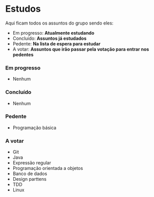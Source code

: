 # Estudos

Aqui ficam todos os assuntos do grupo sendo eles:
* Em progresso: **Atualmente estudando**
* Concluído: **Assuntos já estudados**
* Pedente: **Na lista de espera para estudar**
* A votar: **Assuntos que irão passar pela votação para entrar nos pedentes**

### Em progresso
* Nenhum

### Concluído
* Nenhum

### Pedente
* Programação básica

### A votar
* Git
* Java
* Expressão regular
* Programação orientada a objetos
* Banco de dados
* Design parttens
* TDD
* Linux
